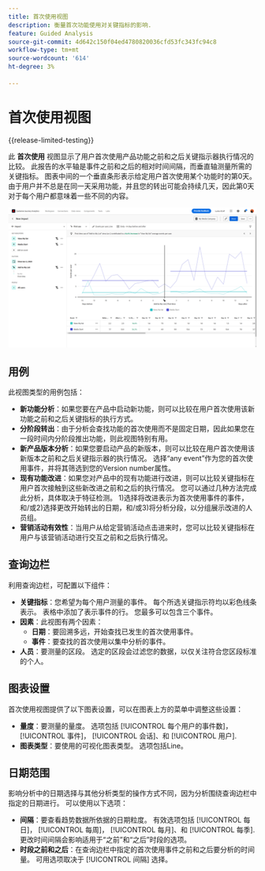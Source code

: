 ```yaml
---
title: 首次使用视图
description: 衡量首次功能使用对关键指标的影响.
feature: Guided Analysis
source-git-commit: 4d642c150f04ed4780820036cfd53fc343fc94c8
workflow-type: tm+mt
source-wordcount: '614'
ht-degree: 3%

---
```


# 首次使用视图

{{release-limited-testing}}

此 **首次使用** 视图显示了用户首次使用产品功能之前和之后关键指示器执行情况的比较。 此报告的水平轴是事件之前和之后的相对时间间隔，而垂直轴测量所需的关键指标。 图表中间的一个垂直条形表示给定用户首次使用某个功能时的第0天。 由于用户并不总是在同一天采用功能，并且您的转出可能会持续几天，因此第0天对于每个用户都意味着一些不同的内容。

![版本](../assets/first-use.png)

## 用例

此视图类型的用例包括：

* **新功能分析**：如果您要在产品中启动新功能，则可以比较在用户首次使用该新功能之前和之后关键指标的执行方式。
* **分阶段转出**：由于分析会查找功能的首次使用而不是固定日期，因此如果您在一段时间内分阶段推出功能，则此视图特别有用。
* **新产品版本分析**：如果您要启动产品的新版本，则可以比较在用户首次使用该新版本之前和之后关键指示器的执行情况。 选择“any event”作为您的首次使用事件，并将其筛选到您的Version number属性。
* **现有功能改进**：如果您对产品中的现有功能进行改进，则可以比较关键指标在用户首次接触到这些新改进之前和之后的执行情况。 您可以通过几种方法完成此分析，具体取决于特征检测。 1)选择将改进表示为首次使用事件的事件，和/或2)选择更改开始转出的日期，和/或3)将分析分段，以分组展示改进的人员组。
* **营销活动有效性**：当用户从给定营销活动点击进来时，您可以比较关键指标在用户与该营销活动进行交互之前和之后执行情况。

## 查询边栏

利用查询边栏，可配置以下组件：

* **关键指标**：您希望为每个用户测量的事件。 每个所选关键指示符均以彩色线条表示。 表格中添加了表示事件的行。 您最多可以包含三个事件。
* **因素**：此视图有两个因素：
   * **日期**：要回溯多远，开始查找已发生的首次使用事件。
   * **事件**：要查找的首次使用以集中分析的事件。
* **人员**：要测量的区段。 选定的区段会过滤您的数据，以仅关注符合您区段标准的个人。

## 图表设置

首次使用视图提供了以下图表设置，可以在图表上方的菜单中调整这些设置：

* **量度**：要测量的量度。 选项包括 [!UICONTROL 每个用户的事件数]， [!UICONTROL 事件]， [!UICONTROL 会话]、和 [!UICONTROL 用户].
* **图表类型**：要使用的可视化图表类型。 选项包括Line。

## 日期范围

影响分析中的日期选择与其他分析类型的操作方式不同，因为分析围绕查询边栏中指定的日期进行。 可以使用以下选项：

* **间隔**：要查看趋势数据所依据的日期粒度。 有效选项包括 [!UICONTROL 每日]， [!UICONTROL 每周]， [!UICONTROL 每月]、和 [!UICONTROL 每季]. 更改时间间隔会影响适用于“之前”和“之后”时段的选项。
* **时段之前和之后**：在查询边栏中指定的首次使用事件之前和之后要分析的时间量。 可用选项取决于 [!UICONTROL 间隔] 选择。
